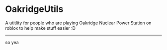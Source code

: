 # OakridgeUtils

A utitlity for people who are playing Oakridge Nuclear Power Station on roblox to help make stuff easier :D
<hr>
so yea
